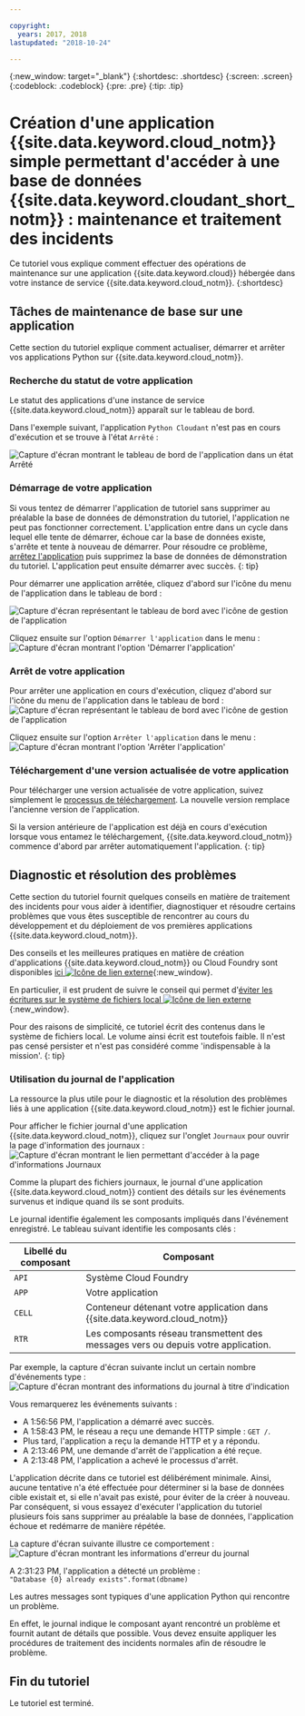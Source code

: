 ```yaml
---

copyright:
  years: 2017, 2018
lastupdated: "2018-10-24"

---
```


{:new_window: target="_blank"}
{:shortdesc: .shortdesc}
{:screen: .screen}
{:codeblock: .codeblock}
{:pre: .pre}
{:tip: .tip}

<!-- Acrolinx: 2017-01-11 -->

# Création d'une application {{site.data.keyword.cloud_notm}} simple permettant d'accéder à une base de données {{site.data.keyword.cloudant_short_notm}} : maintenance et traitement des incidents

Ce tutoriel vous explique comment effectuer des opérations de maintenance sur une
application {{site.data.keyword.cloud}} hébergée dans votre instance de service {{site.data.keyword.cloud_notm}}.
{:shortdesc}

<div id="maintenance"></div>

## Tâches de maintenance de base sur une application

Cette section du tutoriel explique comment actualiser, démarrer et arrêter vos applications Python sur {{site.data.keyword.cloud_notm}}.

### Recherche du statut de votre application

Le statut des applications d'une instance de service {{site.data.keyword.cloud_notm}} apparaît sur le tableau de bord.

Dans l'exemple suivant, l'application `Python Cloudant` n'est pas en cours d'exécution
et se trouve à l'état `Arrêté` :

![Capture d'écran montrant le tableau de bord de l'application dans un état Arrêté](images/img0037.png)

### Démarrage de votre application

Si vous tentez de démarrer l'application de tutoriel sans supprimer au préalable la base de données de démonstration du tutoriel, l'application ne peut pas fonctionner correctement. L'application entre dans un cycle dans lequel elle tente de démarrer, échoue car la
base de données existe, s'arrête et tente à nouveau de démarrer. Pour résoudre ce
problème, [arrêtez l'application](#stopping-your-application) puis
supprimez la base de données de démonstration du tutoriel. L'application peut ensuite démarrer avec succès.
{: tip}
    
Pour démarrer une application arrêtée, cliquez d'abord sur l'icône du menu de
l'application dans le tableau de bord :

![Capture d'écran représentant le tableau de bord avec l'icône de gestion de l'application](images/img0038.png)

Cliquez ensuite sur l'option `Démarrer l'application` dans le menu :<br/>
![Capture d'écran montrant l'option 'Démarrer l'application'](images/img0039.png)

### Arrêt de votre application

Pour arrêter une application en cours d'exécution, cliquez d'abord sur l'icône du menu de l'application dans le tableau de bord :<br/>
![Capture d'écran représentant le tableau de bord avec l'icône de gestion de l'application](images/img0038.png)

Cliquez ensuite sur l'option `Arrêter l'application` dans le menu :<br/>
![Capture d'écran montrant l'option 'Arrêter l'application'](images/img0041.png)

<div id="troubleshooting"></div>

### Téléchargement d'une version actualisée de votre application

Pour télécharger une version actualisée de votre application, suivez simplement le [processus de téléchargement](create_bmxapp_upload.html).
La nouvelle version remplace l'ancienne version de l'application.

Si la version antérieure de l'application est déjà en cours d'exécution lorsque vous entamez le téléchargement, {{site.data.keyword.cloud_notm}} commence d'abord par arrêter automatiquement l'application.
{: tip}

## Diagnostic et résolution des problèmes

Cette section du tutoriel fournit quelques conseils en matière de traitement des
incidents pour vous aider à identifier, diagnostiquer et résoudre certains problèmes que
vous êtes susceptible de rencontrer au cours du développement et du déploiement de vos
premières applications {{site.data.keyword.cloud_notm}}.

Des conseils et les meilleures pratiques en matière de création d'applications {{site.data.keyword.cloud_notm}} ou Cloud Foundry sont disponibles [ici ![Icône de lien externe](../images/launch-glyph.svg "Icône de lien externe")](https://docs.cloudfoundry.org/devguide/deploy-apps/prepare-to-deploy.html){:new_window}.

En particulier, il est prudent de suivre le conseil qui permet d'[éviter les écritures sur le système de fichiers local ![Icône de lien externe](../images/launch-glyph.svg "Icône de lien externe")](https://docs.cloudfoundry.org/devguide/deploy-apps/prepare-to-deploy.html#filesystem){:new_window}.

Pour des raisons de simplicité, ce tutoriel écrit des contenus dans le système de fichiers local. Le volume
ainsi écrit est toutefois faible. Il n'est pas censé persister et n'est pas considéré comme 'indispensable à la mission'.
{: tip}

### Utilisation du journal de l'application

La ressource la plus utile pour le diagnostic et la résolution des problèmes liés
à une application {{site.data.keyword.cloud_notm}} est le fichier journal.

Pour afficher le fichier journal d'une application {{site.data.keyword.cloud_notm}}, cliquez sur l'onglet `Journaux` pour ouvrir la page d'information des journaux :<br/>
![Capture d'écran montrant le lien permettant d'accéder à la page d'informations Journaux](images/img0042.png)

Comme la plupart des fichiers journaux, le journal d'une application
{{site.data.keyword.cloud_notm}} contient des détails sur les événements
survenus et indique quand ils se sont produits.

Le journal identifie également les composants impliqués dans l'événement enregistré.
Le tableau suivant identifie les composants clés :

Libellé du composant | Composant
----------------|----------
`API`           | Système Cloud Foundry
`APP`           | Votre application
`CELL`          | Conteneur détenant votre application dans {{site.data.keyword.cloud_notm}}
`RTR`           | Les composants réseau transmettent des messages vers ou depuis votre application.

Par exemple, la capture d'écran suivante inclut un certain nombre d'événements type :<br/>
![Capture d'écran montrant des informations du journal à titre d'indication](images/img0043.png)

Vous remarquerez les événements suivants :

-   A 1:56:56 PM, l'application a démarré avec succès.
-   A 1:58:43 PM, le réseau a reçu une demande HTTP simple : `GET /`.
-   Plus tard, l'application a reçu la demande HTTP et y a répondu.
-   A 2:13:46 PM, une demande d'arrêt de l'application a été reçue.
-   A 2:13:48 PM, l'application a achevé le processus d'arrêt.

L'application décrite dans ce tutoriel est délibérément minimale.
Ainsi, aucune tentative n'a été effectuée pour déterminer si la base de données cible
existait et, si elle n'avait pas existé, pour éviter de la créer à nouveau.
Par conséquent, si vous essayez d'exécuter l'application du tutoriel plusieurs fois sans
supprimer au préalable la base de données, l'application échoue et redémarre de manière répétée.

La capture d'écran suivante illustre ce comportement :<br/>
![Capture d'écran montrant les informations d'erreur du journal](images/img0044.png)

A 2:31:23 PM, l'application a détecté un problème :<br/>
`"Database {0} already exists".format(dbname)`

Les autres messages sont typiques d'une application Python qui rencontre un problème.

En effet, le journal indique le composant ayant rencontré un problème et fournit autant de détails que possible.
Vous devez ensuite appliquer les procédures de traitement des incidents normales afin de résoudre le problème.

## Fin du tutoriel

Le tutoriel est terminé.

